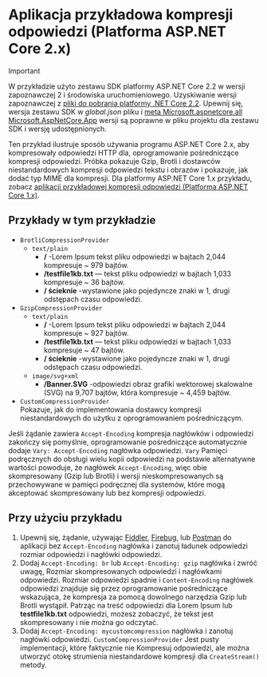 # <a name="response-compression-sample-application-aspnet-core-2x"></a>Aplikacja przykładowa kompresji odpowiedzi (Platforma ASP.NET Core 2.x)

> [!IMPORTANT]
> W przykładzie użyto zestawu SDK platformy ASP.NET Core 2.2 w wersji zapoznawczej 2 i środowiska uruchomieniowego. Uzyskiwanie wersji zapoznawczej z [pliki do pobrania platformy .NET Core 2.2](https://www.microsoft.com/net/download/dotnet-core/2.2). Upewnij się, wersja zestawu SDK w *global.json* pliku i [meta Microsoft.aspnetcore.all Microsoft.AspNetCore.App](xref:fundamentals/metapackage-app) wersji są poprawne w pliku projektu dla zestawu SDK i wersję udostępnionych.

Ten przykład ilustruje sposób używania programu ASP.NET Core 2.x, aby kompresowały odpowiedzi HTTP dla, oprogramowanie pośredniczące kompresji odpowiedzi. Próbka pokazuje Gzip, Brotli i dostawców niestandardowych kompresji odpowiedzi tekstu i obrazów i pokazuje, jak dodać typ MIME dla kompresji. Dla platformy ASP.NET Core 1.x przykładu, zobacz [aplikacji przykładowej kompresji odpowiedzi (Platforma ASP.NET Core 1.x)](https://github.com/aspnet/Docs/tree/master/aspnetcore/performance/response-compression/samples/1.x).

## <a name="examples-in-this-sample"></a>Przykłady w tym przykładzie

* `BrotliCompressionProvider`
  * `text/plain`
    * **/** -Lorem Ipsum tekst pliku odpowiedzi w bajtach 2,044 kompresuje ~ 979 bajtów.
    * **/testfile1kb.txt** — tekst pliku odpowiedzi w bajtach 1,033 kompresuje ~ 36 bajtów.
    * **/ ścieknie** -wystawione jako pojedyncze znaki w 1, drugi odstępach czasu odpowiedzi.
* `GzipCompressionProvider`
  * `text/plain`
    * **/** -Lorem Ipsum tekst pliku odpowiedzi w bajtach 2,044 kompresuje ~ 927 bajtów.
    * **/testfile1kb.txt** — tekst pliku odpowiedzi w bajtach 1,033 kompresuje ~ 47 bajtów.
    * **/ ścieknie** -wystawione jako pojedyncze znaki w 1, drugi odstępach czasu odpowiedzi.
  * `image/svg+xml`
    * **/Banner.SVG** -odpowiedzi obraz grafiki wektorowej skalowalne (SVG) na 9,707 bajtów, która kompresuje ~ 4,459 bajtów.
* `CustomCompressionProvider`<br>Pokazuje, jak do implementowania dostawcy kompresji niestandardowych do użytku z oprogramowaniem pośredniczącym.

Jeśli żądanie zawiera `Accept-Encoding` kompresja nagłówków i odpowiedzi zakończy się pomyślnie, oprogramowanie pośredniczące automatycznie dodaje `Vary: Accept-Encoding` nagłówka odpowiedzi. `Vary` Pamięci podręcznych do obsługi wielu kopii odpowiedzi na podstawie alternatywne wartości powoduje, że nagłówek `Accept-Encoding`, więc obie skompresowany (Gzip lub Brotli) i wersji nieskompresowanych są przechowywane w pamięci podręcznej dla systemów, które mogą akceptować skompresowany lub bez kompresji odpowiedzi.

## <a name="using-the-sample"></a>Przy użyciu przykładu

1. Upewnij się, żądanie, używając [Fiddler](http://www.telerik.com/fiddler), [Firebug](http://getfirebug.com/), lub [Postman](https://www.getpostman.com/) do aplikacji bez `Accept-Encoding` nagłówka i zanotuj ładunek odpowiedzi rozmiar odpowiedzi i nagłówki odpowiedzi.
1. Dodaj `Accept-Encoding: br` lub `Accept-Encoding: gzip` nagłówka i zwróć uwagę, Rozmiar skompresowanych odpowiedzi i nagłówkami odpowiedzi. Rozmiar odpowiedzi spadnie i `Content-Encoding` nagłówek odpowiedzi znajduje się przez oprogramowanie pośredniczące wskazująca, że kompresja za pomocą dowolnego narzędzia Gzip lub Brotli wystąpił. Patrząc na treść odpowiedzi dla Lorem Ipsum lub **testfile1kb.txt** odpowiedzi, możesz zobaczyć, że tekst jest skompresowany i nie można go odczytać.
1. Dodaj `Accept-Encoding: mycustomcompression` nagłówka i zanotuj nagłówki odpowiedzi. `CustomCompressionProvider` Jest pusty implementacji, które faktycznie nie Kompresuj odpowiedzi, ale można utworzyć otokę strumienia niestandardowe kompresji dla `CreateStream()` metody.
